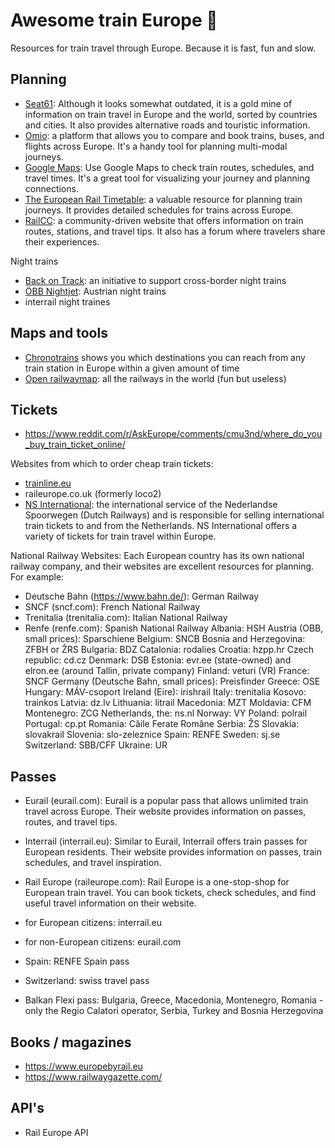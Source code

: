 # Awesome train Europe 🚅 

Resources for train travel through Europe.
Because it is fast, fun and slow.

## Planning

- [Seat61](https://www.seat61.com/): Although it looks somewhat outdated, it is a gold mine of information on train travel in Europe and the world, sorted by countries and cities. It also provides alternative roads and touristic information.
- [Omio](https://www.omio.com/): a platform that allows you to compare and book trains, buses, and flights across Europe. It's a handy tool for planning multi-modal journeys.
- [Google Maps](https://www.google.com/maps): Use Google Maps to check train routes, schedules, and travel times. It's a great tool for visualizing your journey and planning connections.
- [The European Rail Timetable](https://www.europeanrailtimetable.eu/): a valuable resource for planning train journeys. It provides detailed schedules for trains across Europe.
- [RailCC](https://rail.cc/): a community-driven website that offers information on train routes, stations, and travel tips. It also has a forum where travelers share their experiences.

Night trains

- [Back on Track](https://back-on-track.eu/): an initiative to support cross-border night trains
- [ÖBB Nightjet](https://www.nightjet.com/en/): Austrian night trains
- interrail night traines

## Maps and tools

- [Chronotrains](https://www.chronotrains.com/) shows you which destinations you can reach from any train station in Europe within a given amount of time
- [Open railwaymap](https://www.openrailwaymap.org/): all the railways in the world (fun but useless)

## Tickets

- <https://www.reddit.com/r/AskEurope/comments/cmu3nd/where_do_you_buy_train_ticket_online/>

Websites from which to order cheap train tickets:
- [trainline.eu](https://www.thetrainline.com/)
- raileurope.co.uk (formerly loco2)
- [NS International](https://www.nsinternational.com): the international service of the Nederlandse Spoorwegen (Dutch Railways) and is responsible for selling international train tickets to and from the Netherlands. NS International offers a variety of tickets for train travel within Europe.

National Railway Websites: Each European country has its own national railway company, and their websites are excellent resources for planning. For example:

- Deutsche Bahn (https://www.bahn.de/): German Railway
- SNCF (sncf.com): French National Railway
- Trenitalia (trenitalia.com): Italian National Railway
- Renfe (renfe.com): Spanish National Railway
Albania: HSH
Austria (OBB, small prices): Sparschiene
Belgium: SNCB
Bosnia and Herzegovina: ZFBH or ŽRS
Bulgaria: BDZ
Catalonia: rodalies
Croatia: hzpp.hr
Czech republic: cd.cz
Denmark: DSB
Estonia: evr.ee (state-owned) and elron.ee (around Tallin, private company)
Finland: veturi (VR)
France: SNCF
Germany (Deutsche Bahn, small prices): Preisfinder
Greece: OSE
Hungary: MÁV-csoport
Ireland (Eire): irishrail
Italy: trenitalia
Kosovo: trainkos
Latvia: dz.lv
Lithuania: litrail
Macedonia: MZT
Moldavia: CFM
Montenegro: ZCG
Netherlands, the: ns.nl
Norway: VY
Poland: polrail
Portugal: cp.pt
Romania: Căile Ferate Române
Serbia: ŽS
Slovakia: slovakrail
Slovenia: slo-zeleznice
Spain: RENFE
Sweden: sj.se
Switzerland: SBB/CFF
Ukraine: UR

## Passes
- Eurail (eurail.com): Eurail is a popular pass that allows unlimited train travel across Europe. Their website provides information on passes, routes, and travel tips.
- Interrail (interrail.eu): Similar to Eurail, Interrail offers train passes for European residents. Their website provides information on passes, train schedules, and travel inspiration.
- Rail Europe (raileurope.com): Rail Europe is a one-stop-shop for European train travel. You can book tickets, check schedules, and find useful travel information on their website.



- for European citizens: interrail.eu
- for non-European citizens: eurail.com
- Spain: RENFE Spain pass
- Switzerland: swiss travel pass
- Balkan Flexi pass: Bulgaria, Greece, Macedonia, Montenegro, Romania -only the Regio Calatori operator, Serbia, Turkey and Bosnia Herzegovina




## Books / magazines

- https://www.europebyrail.eu
- https://www.railwaygazette.com/

## API's

- Rail Europe API

